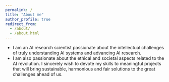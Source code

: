 ```yaml
---
permalink: /
title: "About me"
author_profile: true
redirect_from: 
  - /about/
  - /about.html
---
```


- I am an AI research scientist passionate about the intellectual challenges of truly understanding AI systems and advancing AI research. 
- I am also passionate about the ethical and societal aspects related to the AI revolution. I sincerely wish to devote my skills to meaningful projects that will bring sustainable, harmonious and fair solutions to the great challenges ahead of us.<br>
